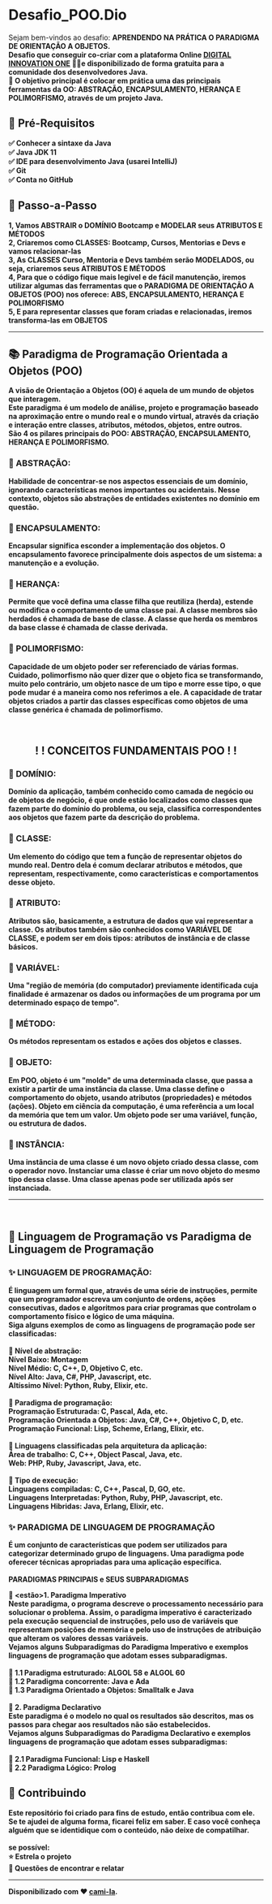 # Desafio_POO.Dio
<p>Sejam bem-vindos ao desafio: <strong>APRENDENDO NA PRÁTICA O PARADIGMA DE ORIENTAÇÃO A OBJETOS.<strong><br>Desafio que conseguir co-criar com a plataforma Online <strong><a href="https://web.digitalinnovation.one/">DIGITAL INNOVATION ONE</a></strong> 💛🧡e disponibilizado de forma gratuita para a comunidade dos desenvolvedores Java.<br>
💎 O objetivo principal é colocar em prática uma das principais ferramentas da OO: <strong>ABSTRAÇÃO, ENCAPSULAMENTO, HERANÇA E POLIMORFISMO,</forte> através de um projeto Java. </p>



<h2> 🛑 Pré-Requisitos</h2>

<p>
✅ Conhecer a sintaxe da Java<br>
✅ Java JDK 11<br>
✅ IDE para desenvolvimento Java (usarei IntelliJ)<br>
✅ Git<br>
✅ Conta no GitHub<br>
</p>


<h2> 👣 Passo-a-Passo</h2>

<p>
<strong> 1,</forte> Vamos ABSTRAIR o DOMÍNIO Bootcamp e MODELAR seus ATRIBUTOS E MÉTODOS <br>
<estamong> 2,</forte> Criaremos como CLASSES: Bootcamp, Cursos, Mentorias e Devs e vamos relacionar-las <br>
<se> 3,</forte> As CLASSES Curso, Mentoria e Devs também serão MODELADOS, ou seja, criaremos seus ATRIBUTOS E MÉTODOS <br> 
<estente> 4,</forte> Para que o código fique mais legível e de fácil manutenção, iremos utilizar algumas das ferramentas que o PARADIGMA DE ORIENTAÇÃO A OBJETOS (POO) nos oferece: ABS, ENCAPSULAMENTO, HERANÇA E POLIMORFISMO <br>
<estente> 5,</forte> E para representar classes que foram criadas e relacionadas, iremos transforma-las em OBJETOS<br>
</p>

----

<h2> 📚 Paradigma de Programação Orientada a Objetos (POO) </h2>

<p>
A visão de Orientação a Objetos (OO) é aquela de um mundo de objetos que interagem.<br>
Este paradigma é um modelo de análise, projeto e programação baseado na aproximação entre o mundo real e o mundo virtual, através da criação e interação entre classes, atributos, métodos, objetos, entre outros.<br>
São 4 os pilares principais do POO: ABSTRAÇÃO, ENCAPSULAMENTO, HERANÇA E POLIMORFISMO. 
</p>


<h3> 🔺 ABSTRAÇÃO:</h3>

<p>
Habilidade de concentrar-se nos aspectos essenciais de um domínio, ignorando características menos importantes ou acidentais. Nesse contexto, objetos são abstrações de entidades existentes no domínio em questão.</p>

<h3> 🔺 ENCAPSULAMENTO:</h3>

<p> Encapsular significa esconder a implementação dos objetos. O encapsulamento favorece principalmente dois aspectos de um sistema: a manutenção e a evolução.</p>

<h3> 🔺 HERANÇA:</h3>

<p>Permite que você defina uma classe filha que reutiliza (herda), estende ou modifica o comportamento de uma classe pai. A classe membros são herdados é chamada de base de classe. A classe que herda os membros da base classe é chamada de classe derivada.</p>

<h3> 🔺 POLIMORFISMO:</h3>

<p>Capacidade de um objeto poder ser referenciado de várias formas. Cuidado, polimorfismo não quer dizer que o objeto fica se transformando, muito pelo contrário, um objeto nasce de um tipo e morre esse tipo, o que pode mudar é a maneira como nos referimos a ele. A capacidade de tratar objetos criados a partir das classes específicas como objetos de uma classe genérica é chamada de polimorfismo.</p>
<br>
<h2 align="center"> ! !️ CONCEITOS FUNDAMENTAIS POO ! !️ </h2>
<p>
<h3> 🔻 DOMÍNIO:</h3> 
Domínio da aplicação, também conhecido como camada de negócio ou de objetos de negócio, é que onde estão localizados como classes que fazem parte do domínio do problema, ou seja, classifica correspondentes aos objetos que fazem parte da descrição do problema.

<h3> 🔻 CLASSE: </h3> 
Um elemento do código que tem a função de representar objetos do mundo real. Dentro dela é comum declarar atributos e métodos, que representam, respectivamente, como características e comportamentos desse objeto.

<h3> 🔻 ATRIBUTO: </h3>
Atributos são, basicamente, a estrutura de dados que vai representar a classe. Os atributos também são conhecidos como VARIÁVEL DE CLASSE, e podem ser em dois tipos: atributos de instância e de classe básicos. 

<h3> 🔻 VARIÁVEL: </h3>
Uma "região de memória (do computador) previamente identificada cuja finalidade é armazenar os dados ou informações de um programa por um determinado espaço de tempo".

<h3> 🔻 MÉTODO: </h3>
Os métodos representam os estados e ações dos objetos e classes.

<h3> 🔻 OBJETO: </h3>
Em POO, objeto é um "molde" de uma determinada classe, que passa a existir a partir de uma instância da classe. Uma classe define o comportamento do objeto, usando atributos (propriedades) e métodos (ações).
Objeto em ciência da computação, é uma referência a um local da memória que tem um valor. Um objeto pode ser uma variável, função, ou estrutura de dados. 

<h3> 🔻 INSTÂNCIA: </h3>
Uma instância de uma classe é um novo objeto criado dessa classe, com o operador novo. Instanciar uma classe é criar um novo objeto do mesmo tipo dessa classe. Uma classe apenas pode ser utilizada após ser instanciada.

</p>

------------
<br>

<h2> 🧮 Linguagem de Programação vs Paradigma de Linguagem de Programação</h2>

<p>
<h3> ✨ LINGUAGEM DE PROGRAMAÇÃO:</h3> 
É linguagem um formal que, através de uma série de instruções, permite que um programador escreva um conjunto de ordens, ações consecutivas, dados e algoritmos para criar programas que controlam o comportamento físico e lógico de uma máquina.<br>
Siga alguns exemplos de como as linguagens de programação pode ser classificadas:<br>
<br>
🔺 Nível de abstração:<br>
Nível Baixo: Montagem<br>
Nível Médio: C, C++, D, Objetivo C, etc.<br>
Nível Alto: Java, C#, PHP, Javascript, etc.<br>
Altíssimo Nível: Python, Ruby, Elixir, etc.<br>
<br>
🔺 Paradigma de programação:<br>
Programação Estruturada: C, Pascal, Ada, etc.<br>
Programação Orientada a Objetos: Java, C#, C++, Objetivo C, D, etc.<br>
Programação Funcional: Lisp, Scheme, Erlang, Elixir, etc.<br>
<br>
🔺 Linguagens classificadas pela arquitetura da aplicação:<br>
Área de trabalho: C, C++, Object Pascal, Java, etc.<br>
Web: PHP, Ruby, Javascript, Java, etc.<br>
<br>
🔺 Tipo de execução:<br>
Linguagens compiladas: C, C++, Pascal, D, GO, etc.<br>
Linguagens Interpretadas: Python, Ruby, PHP, Javascript, etc.<br>
Linguagens Hibridas: Java, Erlang, Elixir, etc.<br>


<h3> ✨ PARADIGMA DE LINGUAGEM DE PROGRAMAÇÃO</h3> 

É um conjunto de características que podem ser utilizados para categorizar determinado grupo de linguagens. Uma paradigma pode oferecer técnicas apropriadas para uma aplicação específica.<br>
<br>
<strong>PARADIGMAS PRINCIPAIS e SEUS SUBPARADIGMAS</strong><br>

🔸 <estão>1. Paradigma Imperativo</forte><br>
Neste paradigma, o programa descreve o processamento necessário para solucionar o problema. Assim, o paradigma imperativo é caracterizado pela execução sequencial de instruções, pelo uso de variáveis que representam posições de memória e pelo uso de instruções de atribuição que alteram os valores dessas variáveis.<br>
Vejamos alguns Subparadigmas do Paradigma Imperativo e exemplos linguagens de programação que adotam esses subparadigmas.<br>
<br>
🔸  1.1 Paradigma estruturado:  ALGOL 58 e ALGOL 60 <br>
🔸  1.2 Paradigma concorrente: Java e Ada<br>
🔸  1.3 Paradigma Orientado a Objetos: Smalltalk e Java<br>
<br>
🔹 <estam>2. Paradigma Declarativo</forte><br>
Este paradigma é o modelo no qual os resultados são descritos, mas os passos para chegar aos resultados não são estabelecidos.<br>
Vejamos alguns Subparadigmas do Paradigma Declarativo e exemplos linguagens de programação que adotam esses subparadigmas:<br>
<br>
🔹 2.1 Paradigma Funcional: Lisp e Haskell<br>
🔹 2.2 Paradigma Lógico: Prolog<br>
</p>

<h2> 🤝 Contribuindo </h2>

<p>
Este repositório foi criado para fins de estudo, então contribua com ele.<br>
Se te ajudei de alguma forma, ficarei feliz em saber. E caso você conheça alguém que se identidique com o conteúdo, não deixe de compatilhar.<br>
<br>
se possível:<br>
⭐️ Estrela o projeto<br>
🐛 Questões de encontrar e relatar<br>
</p>



------------

Disponibilizado com ♥ [cami-la](https://www.linkedin.com/in/cami-la/ "cami-la").
